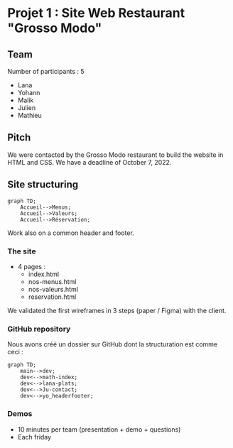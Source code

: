 # Projet 1 : Site Web Restaurant "Grosso Modo"

## Team
Number of participants : 5
- Lana
- Yohann
- Malik 
- Julien
- Mathieu 

## Pitch

We were contacted by the Grosso Modo restaurant to build the website in HTML and CSS. We have a deadline of October 7, 2022.

## Site structuring

```mermaid
graph TD;
    Accueil-->Menus;
    Accueil-->Valeurs;
    Accueil-->Réservation;
```

Work also on a common header and footer.

### The site

- 4 pages : 
  - index.html
  - nos-menus.html
  - nos-valeurs.html
  - reservation.html
  
We validated the first wireframes in 3 steps (paper / Figma) with the client. 


### GitHub repository

Nous avons créé un dossier sur GitHub dont la structuration est comme ceci : 

```mermaid
graph TD;
    main-->dev;
    dev<-->math-index;
    dev<-->lana-plats;
    dev<-->Ju-contact;
    dev<-->yo_headerfooter;
```

### Demos
- 10 minutes per team (presentation + demo + questions)
- Each friday

